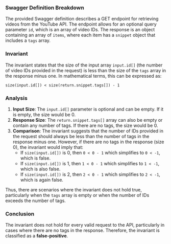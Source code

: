 ### Swagger Definition Breakdown
The provided Swagger definition describes a GET endpoint for retrieving videos from the YouTube API. The endpoint allows for an optional query parameter `id`, which is an array of video IDs. The response is an object containing an array of `items`, where each item has a `snippet` object that includes a `tags` array.

### Invariant
The invariant states that the size of the input array `input.id[]` (the number of video IDs provided in the request) is less than the size of the `tags` array in the response minus one. In mathematical terms, this can be expressed as:

    size(input.id[]) < size(return.snippet.tags[]) - 1

### Analysis
1. **Input Size**: The `input.id[]` parameter is optional and can be empty. If it is empty, the size would be 0.
2. **Response Size**: The `return.snippet.tags[]` array can also be empty or contain any number of tags. If there are no tags, the size would be 0.
3. **Comparison**: The invariant suggests that the number of IDs provided in the request should always be less than the number of tags in the response minus one. However, if there are no tags in the response (size 0), the invariant would imply that:
   - If `size(input.id[])` is 0, then `0 < 0 - 1` which simplifies to `0 < -1`, which is false.
   - If `size(input.id[])` is 1, then `1 < 0 - 1` which simplifies to `1 < -1`, which is also false.
   - If `size(input.id[])` is 2, then `2 < 0 - 1` which simplifies to `2 < -1`, which is again false.

Thus, there are scenarios where the invariant does not hold true, particularly when the `tags` array is empty or when the number of IDs exceeds the number of tags.

### Conclusion
The invariant does not hold for every valid request to the API, particularly in cases where there are no tags in the response. Therefore, the invariant is classified as a **false-positive**.

